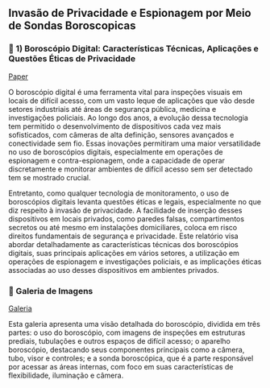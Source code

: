 ## Invasão de Privacidade e Espionagem por Meio de Sondas Boroscopicas

### 📌 1) Boroscópio Digital: Características Técnicas, Aplicações e Questões Éticas de Privacidade

[Paper](https://github.com/tventuraz/Boroscopia/blob/main/BoroscopioDetalhado.md)

O boroscópio digital é uma ferramenta vital para inspeções visuais em locais de difícil acesso, com um vasto leque de aplicações que vão desde setores industriais até áreas de segurança pública, medicina e investigações policiais. Ao longo dos anos, a evolução dessa tecnologia tem permitido o desenvolvimento de dispositivos cada vez mais sofisticados, com câmeras de alta definição, sensores avançados e conectividade sem fio. Essas inovações permitiram uma maior versatilidade no uso de boroscópios digitais, especialmente em operações de espionagem e contra-espionagem, onde a capacidade de operar discretamente e monitorar ambientes de difícil acesso sem ser detectado tem se mostrado crucial.

Entretanto, como qualquer tecnologia de monitoramento, o uso de boroscópios digitais levanta questões éticas e legais, especialmente no que diz respeito à invasão de privacidade. A facilidade de inserção desses dispositivos em locais privados, como paredes falsas, compartimentos secretos ou até mesmo em instalações domiciliares, coloca em risco direitos fundamentais de segurança e privacidade. Este relatório visa abordar detalhadamente as características técnicas dos boroscópios digitais, suas principais aplicações em vários setores, a utilização em operações de espionagem e investigações policiais, e as implicações éticas associadas ao uso desses dispositivos em ambientes privados.


### 📌 Galeria de Imagens

[Galeria](https://github.com/tventuraz/Boroscopia/blob/main/GaleriaImagens.md)

Esta galeria apresenta uma visão detalhada do boroscópio, dividida em três partes: o uso do boroscópio, com imagens de inspeções em estruturas prediais, tubulações e outros espaços de difícil acesso; o aparelho boroscópio, destacando seus componentes principais como a câmera, tubo, visor e controles; e a sonda boroscópica, que é a parte responsável por acessar as áreas internas, com foco em suas características de flexibilidade, iluminação e câmera. 
